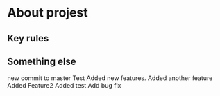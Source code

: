 # About projest
## Key rules
## Something else
new commit to master
Test
Added new features.
Added another feature
Added Feature2
Added test
Add bug fix
